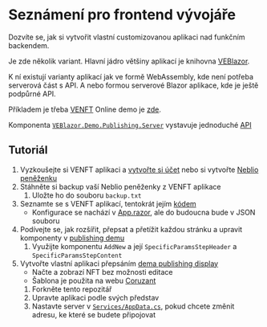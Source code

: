 # Seznámení pro frontend vývojáře

Dozvíte se, jak si vytvořit vlastní customizovanou aplikaci nad funkčním backendem.

Je zde několik variant. Hlavní jádro většiny aplikací je knihovna [VEBlazor](https://github.com/fyziktom/VirtualEconomyFramework/tree/main/VirtualEconomyFramework/VEBlazor).

K ní existují varianty aplikací jak ve formě WebAssembly, kde není potřeba serverová část s API. A nebo formou serverové Blazor aplikace, kde je ještě podpůrné API.

Příkladem je třeba [VENFT](../VirtualEconomyFramework/VEBlazor.Demo.VENFTApp.Client) Online demo je [zde](https://ve-nft.com/).

Komponenta [`VEBlazor.Demo.Publishing.Server`](../VirtualEconomyFramework/VEBlazor.Demo.Publishing.Server) vystavuje jednoduché [API](../VEconomy-swagger.json)

## Tutoriál

1. Vyzkoušejte si VENFT aplikaci a [vytvořte si účet](https://apptest.ve-nft.com/) nebo si vytvořte [Neblio peněženku](https://nebl.io/wallets/)
2. Stáhněte si backup vaší Neblio peněženky z VENFT aplikace
   1. Uložte ho do souboru `backup.txt`
3. Seznamte se s VENFT aplikací, tentokrát jejím [kódem](../VirtualEconomyFramework/VEBlazor.Demo.VENFTApp.Client)
    - Konfigurace se nachází v [App.razor](../VirtualEconomyFramework/VEBlazor.Demo.VENFTApp.Client/App.razor), ale do budoucna bude v JSON souboru
4. Podívejte se, jak rozšířit, přepsat a přetížit každou stránku a upravit komponenty v [publishing demu](../VirtualEconomyFramework/VEBlazor.Demo.Publishing.Client)
   1. Využijte komponentu `AddNew` a její `SpecificParamsStepHeader` a `SpecificParamsStepContent`
5. Vytvořte vlastní aplikaci přepsáním [dema publishing display](../VirtualEconomyFramework/VEFramework.Demo.PublishingDisplay)
   - Načte a zobrazí NFT bez možnosti editace
   - Šablona je použita na webu [Coruzant](https://nft.coruzant.com/)
   1. Forkněte tento repozitář
   2. Upravte aplikaci podle svých představ
   3. Nastavte server v [`Services/AppData.cs`](../VirtualEconomyFramework/VEFramework.Demo.PublishingDisplay/Services/AppData.cs), pokud chcete změnit adresu, ke které se budete připojovat

